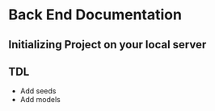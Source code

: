 # Back End Documentation

## Initializing Project on your local server

## TDL
- Add seeds
- Add models